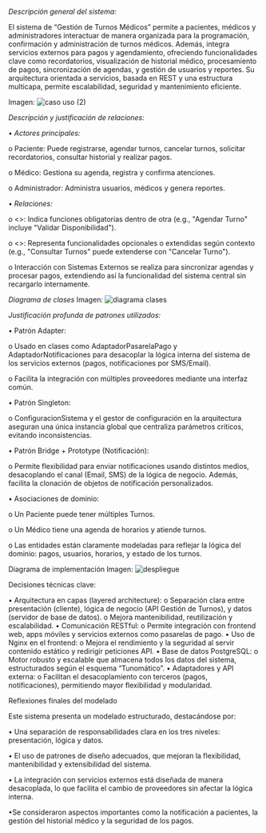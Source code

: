 *Descripción general del sistema:*

El sistema de “Gestión de Turnos Médicos” permite a pacientes, médicos y administradores interactuar de manera organizada para la programación, confirmación y administración de turnos médicos. Además, integra servicios externos para pagos y agendamiento, ofreciendo funcionalidades clave como recordatorios, visualización de historial médico, procesamiento de pagos, sincronización de agendas, y gestión de usuarios y reportes. Su arquitectura orientada a servicios, basada en REST y una estructura multicapa, permite escalabilidad, seguridad y mantenimiento eficiente.

Imagen:
![caso uso (2)](https://github.com/user-attachments/assets/f99b71c5-d3ed-4ac5-832d-94e033def7b0)


*Descripción y justificación de relaciones:*

•	*Actores principales:*

o	Paciente: Puede registrarse, agendar turnos, cancelar turnos, solicitar recordatorios, consultar historial y realizar pagos.

o	Médico: Gestiona su agenda, registra y confirma atenciones.

o	Administrador: Administra usuarios, médicos y genera reportes.

•	*Relaciones:*

o	<<include>>: Indica funciones obligatorias dentro de otra (e.g., "Agendar Turno" incluye "Validar Disponibilidad").

o	<<extend>>: Representa funcionalidades opcionales o extendidas según contexto (e.g., "Consultar Turnos" puede extenderse con "Cancelar Turno").

o	Interacción con Sistemas Externos se realiza para sincronizar agendas y procesar pagos, extendiendo así la funcionalidad del sistema central sin recargarlo internamente.


*Diagrama de clases*
Imagen:
![diagrama clases](https://github.com/user-attachments/assets/0e1e9c70-77fd-494c-8538-3e6ffb1d22c8)


*Justificación profunda de patrones utilizados:*

•	Patrón Adapter:

o	Usado en clases como AdaptadorPasarelaPago y AdaptadorNotificaciones para desacoplar la lógica interna del sistema de los servicios externos (pagos, notificaciones por SMS/Email).

o	Facilita la integración con múltiples proveedores mediante una interfaz común.

•	Patrón Singleton:

o	ConfiguracionSistema y el gestor de configuración en la arquitectura aseguran una única instancia global que centraliza parámetros críticos, evitando inconsistencias.

•	Patrón Bridge + Prototype (Notificación):

o	Permite flexibilidad para enviar notificaciones usando distintos medios, desacoplando el canal (Email, SMS) de la lógica de negocio. Además, facilita la clonación de objetos de notificación personalizados.

•	Asociaciones de dominio:

o	Un Paciente puede tener múltiples Turnos.

o	Un Médico tiene una agenda de horarios y atiende turnos.

o	Las entidades están claramente modeladas para reflejar la lógica del dominio: pagos, usuarios, horarios, y estado de los turnos.


Diagrama de implementación
Imagen:
![despliegue](https://github.com/user-attachments/assets/54c9001c-d73d-487d-b66b-499a826aca93)


Decisiones técnicas clave:

•	Arquitectura en capas (layered architecture):
o	Separación clara entre presentación (cliente), lógica de negocio (API Gestión de Turnos), y datos (servidor de base de datos).
o	Mejora mantenibilidad, reutilización y escalabilidad.
•	Comunicación RESTful:
o	Permite integración con frontend web, apps móviles y servicios externos como pasarelas de pago.
•	Uso de Nginx en el frontend:
o	Mejora el rendimiento y la seguridad al servir contenido estático y redirigir peticiones API.
•	Base de datos PostgreSQL:
o	Motor robusto y escalable que almacena todos los datos del sistema, estructurados según el esquema “Tunomático”.
•	Adaptadores y API externa:
o	Facilitan el desacoplamiento con terceros (pagos, notificaciones), permitiendo mayor flexibilidad y modularidad.


Reflexiones finales del modelado

Este sistema presenta un modelado estructurado, destacándose por:

•	Una separación de responsabilidades clara en los tres niveles: presentación, lógica y datos.

•	El uso de patrones de diseño adecuados, que mejoran la flexibilidad, mantenibilidad y extensibilidad del sistema.

•	La integración con servicios externos está diseñada de manera desacoplada, lo que facilita el cambio de proveedores sin afectar la lógica interna.

•Se consideraron aspectos importantes como la notificación a pacientes, la gestión del historial médico y la seguridad de los pagos.


